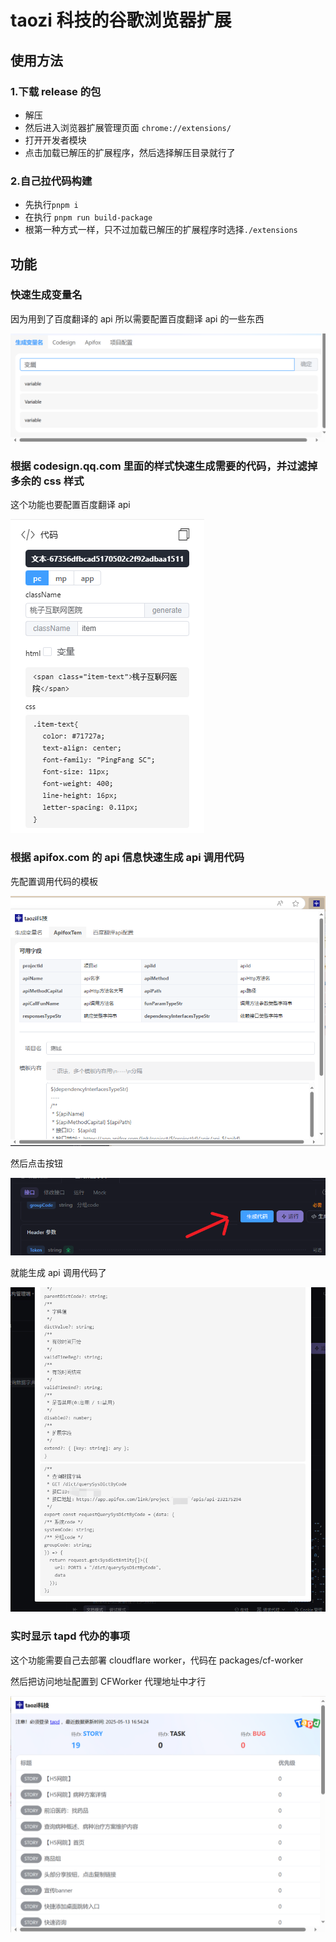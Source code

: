# taozi 科技的谷歌浏览器扩展

## 使用方法

### 1.下载 release 的包

- 解压
- 然后进入浏览器扩展管理页面 `chrome://extensions/`
- 打开开发者模块
- 点击加载已解压的扩展程序，然后选择解压目录就行了

### 2.自己拉代码构建

- 先执行`pnpm i`
- 在执行 `pnpm run build-package`
- 根第一种方式一样，只不过加载已解压的扩展程序时选择`./extensions`

## 功能

### 快速生成变量名

因为用到了百度翻译的 api 所以需要配置百度翻译 api 的一些东西

![](./assets/Snipaste_2025-05-13_16-57-49.png)

### 根据 codesign.qq.com 里面的样式快速生成需要的代码，并过滤掉多余的 css 样式

这个功能也要配置百度翻译 api

![](./assets/Snipaste_2025-04-27_13-36-43.png)

### 根据 apifox.com 的 api 信息快速生成 api 调用代码

先配置调用代码的模板

![](./assets/Snipaste_2025-04-27_13-46-17.png)

然后点击按钮

![](./assets/Snipaste_2025-04-27_13-46-42.png)

就能生成 api 调用代码了

![](./assets/Snipaste_2025-04-27_13-51-53.png)

### 实时显示 tapd 代办的事项

这个功能需要自己去部署 cloudflare worker，代码在 packages/cf-worker

然后把访问地址配置到 CFWorker 代理地址中才行

![](./assets/Snipaste_2025-05-13_16-54-32.png)
